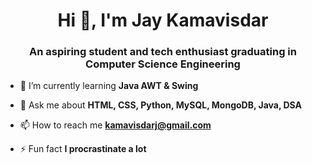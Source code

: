 <h1 align="center">Hi 👋, I'm Jay Kamavisdar</h1>
<h3 align="center">An aspiring student and tech enthusiast graduating in Computer Science Engineering</h3>

- 🌱 I’m currently learning **Java AWT & Swing**

- 💬 Ask me about **HTML, CSS, Python, MySQL, MongoDB, Java, DSA**

- 📫 How to reach me **kamavisdarj@gmail.com**

- ⚡ Fun fact **I procrastinate a lot**

<!---
jaykamavisdar/jaykamavisdar is a ✨ special ✨ repository because its `README.md` (this file) appears on your GitHub profile.
You can click the Preview link to take a look at your changes.
--->
